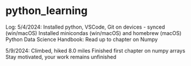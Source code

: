 # python_learning

Log:
5/4/2024: 
    Installed python, VSCode, Git on devices - synced (win/macOS)
    Installed minicondas (win/macOS) and homebrew (macOS) 
    Python Data Science Handbook: Read up to chapter on Numpy

5/9/2024:
    Climbed, hiked 8.0 miles
    Finished first chapter on numpy arrays
    Stay motivated, your work remains unfinished 
